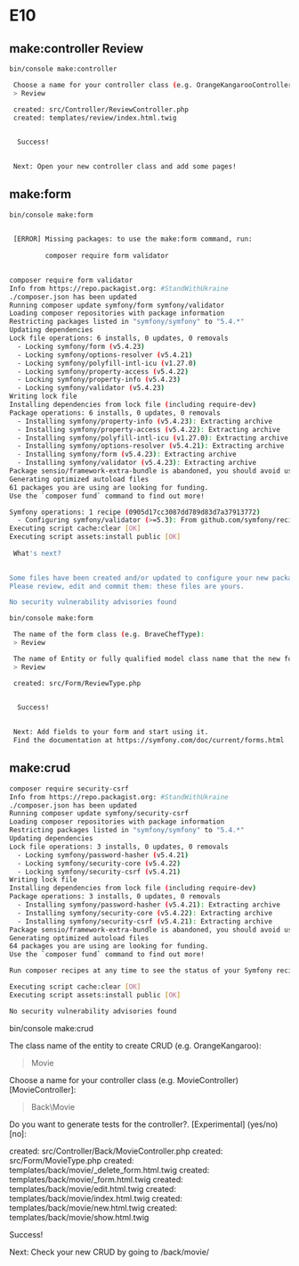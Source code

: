 # E10

## make:controller Review

```bash
bin/console make:controller

 Choose a name for your controller class (e.g. OrangeKangarooController):
 > Review

 created: src/Controller/ReviewController.php
 created: templates/review/index.html.twig

           
  Success! 
           

 Next: Open your new controller class and add some pages!
```

## make:form

```bash
bin/console make:form

                                                                                                                        
 [ERROR] Missing packages: to use the make:form command, run:                                                           
                                                                                                                        
         composer require form validator                                                                                
                                                                                                                        

```

```bash
composer require form validator
Info from https://repo.packagist.org: #StandWithUkraine
./composer.json has been updated
Running composer update symfony/form symfony/validator
Loading composer repositories with package information
Restricting packages listed in "symfony/symfony" to "5.4.*"
Updating dependencies
Lock file operations: 6 installs, 0 updates, 0 removals
  - Locking symfony/form (v5.4.23)
  - Locking symfony/options-resolver (v5.4.21)
  - Locking symfony/polyfill-intl-icu (v1.27.0)
  - Locking symfony/property-access (v5.4.22)
  - Locking symfony/property-info (v5.4.23)
  - Locking symfony/validator (v5.4.23)
Writing lock file
Installing dependencies from lock file (including require-dev)
Package operations: 6 installs, 0 updates, 0 removals
  - Installing symfony/property-info (v5.4.23): Extracting archive
  - Installing symfony/property-access (v5.4.22): Extracting archive
  - Installing symfony/polyfill-intl-icu (v1.27.0): Extracting archive
  - Installing symfony/options-resolver (v5.4.21): Extracting archive
  - Installing symfony/form (v5.4.23): Extracting archive
  - Installing symfony/validator (v5.4.23): Extracting archive
Package sensio/framework-extra-bundle is abandoned, you should avoid using it. Use Symfony instead.
Generating optimized autoload files
61 packages you are using are looking for funding.
Use the `composer fund` command to find out more!

Symfony operations: 1 recipe (0905d17cc3087dd789d83d7a37913772)
  - Configuring symfony/validator (>=5.3): From github.com/symfony/recipes:main
Executing script cache:clear [OK]
Executing script assets:install public [OK]
              
 What's next? 
              

Some files have been created and/or updated to configure your new packages.
Please review, edit and commit them: these files are yours.

No security vulnerability advisories found
```

```bash
bin/console make:form

 The name of the form class (e.g. BraveChefType):
 > Review

 The name of Entity or fully qualified model class name that the new form will be bound to (empty for none):
 > Review

 created: src/Form/ReviewType.php

           
  Success! 
           

 Next: Add fields to your form and start using it.
 Find the documentation at https://symfony.com/doc/current/forms.html
```

## make:crud

```bash
composer require security-csrf 
Info from https://repo.packagist.org: #StandWithUkraine
./composer.json has been updated
Running composer update symfony/security-csrf
Loading composer repositories with package information
Restricting packages listed in "symfony/symfony" to "5.4.*"
Updating dependencies
Lock file operations: 3 installs, 0 updates, 0 removals
  - Locking symfony/password-hasher (v5.4.21)
  - Locking symfony/security-core (v5.4.22)
  - Locking symfony/security-csrf (v5.4.21)
Writing lock file
Installing dependencies from lock file (including require-dev)
Package operations: 3 installs, 0 updates, 0 removals
  - Installing symfony/password-hasher (v5.4.21): Extracting archive
  - Installing symfony/security-core (v5.4.22): Extracting archive
  - Installing symfony/security-csrf (v5.4.21): Extracting archive
Package sensio/framework-extra-bundle is abandoned, you should avoid using it. Use Symfony instead.
Generating optimized autoload files
64 packages you are using are looking for funding.
Use the `composer fund` command to find out more!

Run composer recipes at any time to see the status of your Symfony recipes.

Executing script cache:clear [OK]
Executing script assets:install public [OK]

No security vulnerability advisories found
```

bin/console make:crud

 The class name of the entity to create CRUD (e.g. OrangeKangaroo):
 > Movie

 Choose a name for your controller class (e.g. MovieController) [MovieController]:
 > Back\Movie

 Do you want to generate tests for the controller?. [Experimental] (yes/no) [no]:
 > 

 created: src/Controller/Back/MovieController.php
 created: src/Form/MovieType.php
 created: templates/back/movie/_delete_form.html.twig
 created: templates/back/movie/_form.html.twig
 created: templates/back/movie/edit.html.twig
 created: templates/back/movie/index.html.twig
 created: templates/back/movie/new.html.twig
 created: templates/back/movie/show.html.twig

           
  Success! 
           

 Next: Check your new CRUD by going to /back/movie/